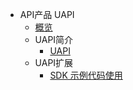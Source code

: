 * API产品 UAPI
    * [概览](management_monitor/uapi/overview)
    * UAPI简介
        * [UAPI](management_monitor/uapi/intro/introduction)
    * UAPI扩展
        * [SDK 示例代码使用](management_monitor/uapi/guide/sdk-guide)       
  
    









    
   
   
    
        